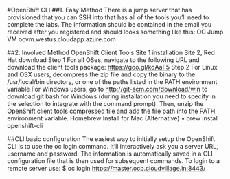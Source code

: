 #OpenShift CLI
##1.	Easy Method
There is a jump server that has provisioned that you can SSH into that has all of the tools you’ll need to complete the labs. The information should be contained in the email you received after you registered and should looks something like this:
OC Jump VM	ocvm.westus.cloudapp.azure.com

 
##2.	Involved Method
OpenShift Client Tools Site 1 installation Site 2, Red Hat download
Step 1 For all OSes, navigate to the following URL and download the client tools package: https://goo.gl/kdAaF5
Step 2 For Linux and OSX users, decompress the zip file and copy the binary to the /usr/local/bin directory, or one of the paths listed in the PATH environment variable
For Windows users, go to http://git-scm.com/download/win to download git bash for Windows (during installation you need to specify in the selection to integrate with the command prompt). Then, unzip the OpenShift client tools compressed file and add the file path into the PATH environment variable. 
Homebrew Install for Mac (Alternative)
•	brew install openshift-cli
 
##CLI basic configuration
The easiest way to initially setup the OpenShift CLI is to use the oc login command. It’ll interactively ask you a server URL, username and password. The information is automatically saved in a CLI configuration file that is then used for subsequent commands.
To login to a remote server use:
$ oc login https://master.ocp.cloudvillage.in:8443/
